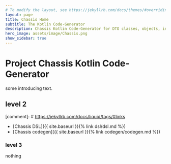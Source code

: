 ```yaml
---
# To modify the layout, see https://jekyllrb.com/docs/themes/#overriding-theme-defaults
layout: page
title: Chassis Home
subtitle: The Kotlin Code-Generator
description: Chassis Kotlin Code-Generator for DTO classes, objects, interfaces, api and RDBMS insert update read delete CRUD
hero_image: assets/image/Chassis.png
show_sidebar: true
---
```


# Project Chassis Kotlin Code-Generator

some introducing text.

## level 2

[comment]: # https://jekyllrb.com/docs/liquid/tags/#links
- [Chassis DSL]({{ site.baseurl }}{% link dsl/dsl.md %})
- [Chassis codegen]({{ site.baseurl }}{% link codegen/codegen.md %})

### level 3

nothing
